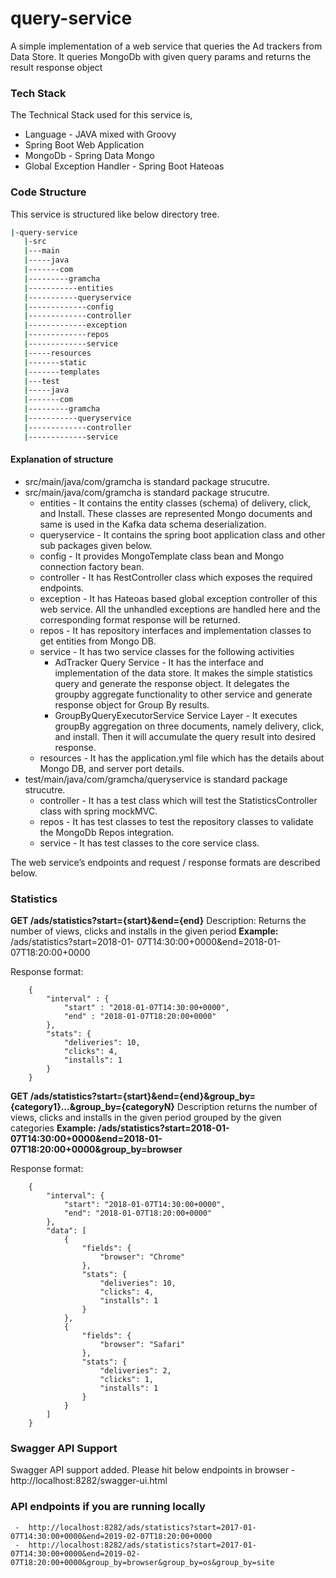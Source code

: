 # query-service
A simple implementation of a web service that queries the Ad trackers from Data Store. It queries MongoDb with given query params and returns the result response object

### Tech Stack
The Technical Stack used for this service is,
- Language - JAVA mixed with Groovy
- Spring Boot Web Application
- MongoDb - Spring Data Mongo
- Global Exception Handler - Spring Boot Hateoas

### Code Structure
This service is structured like below directory tree.
```sh
|-query-service
   |-src
   |---main
   |-----java
   |-------com
   |---------gramcha
   |-----------entities
   |-----------queryservice
   |-------------config
   |-------------controller
   |-------------exception
   |-------------repos
   |-------------service
   |-----resources
   |-------static
   |-------templates
   |---test
   |-----java
   |-------com
   |---------gramcha
   |-----------queryservice
   |-------------controller
   |-------------service

```
#### Explanation of structure
- src/main/java/com/gramcha is standard package strucutre.
- src/main/java/com/gramcha is standard package strucutre.
    - entities - It contains the entity classes (schema) of delivery, click, and Install. These classes are represented Mongo documents and same is used in the Kafka data schema deserialization.
    - queryservice - It contains the spring boot application class and other sub packages given below.
    - config - It provides MongoTemplate class bean and Mongo connection factory bean.
    - controller - It has RestController class which exposes the required endpoints.
    - exception - It has Hateoas based global exception controller of this web service. All the unhandled exceptions are handled here and the corresponding format response will be returned.
    - repos - It has repository interfaces and implementation classes to get entities from Mongo DB.
     - service - It has two service classes for the following activities
        -  AdTracker Query Service - It has the interface and implementation of the data store. It makes the simple statistics query and generate the response object. It delegates the groupby aggregate functionality to other service and generate response object for Group By results.
        -  GroupByQueryExecutorService Service Layer - It executes groupBy aggregation on three documents, namely delivery, click, and install. Then it will accumulate the query result into desired response.
    - resources - It has the application.yml file which has the details about Mongo DB, and server port details.
- test/main/java/com/gramcha/queryservice is standard package strucutre.
    - controller - It has a test class which will test the StatisticsController class with spring mockMVC.
    - repos - It has test classes to test the repository classes to validate the MongoDb Repos integration.
    - service - It has test classes to the core service class.

The web service’s endpoints and request / response formats are described below.

### Statistics
**GET /ads/statistics?start={start}&end={end}**
Description: Returns the number of views, clicks and installs in the given period
**Example:** /ads/statistics?start=2018-01- 07T14:30:00+0000&end=2018-01-07T18:20:00+0000

Response format:

        {
            "interval" : {
                "start" : "2018-01-07T14:30:00+0000",
                "end" : "2018-01-07T18:20:00+0000"
            },
            "stats": {
                "deliveries": 10,
                "clicks": 4,
                "installs": 1
            }
        }

**GET /ads/statistics?start={start}&end={end}&group_by={category1}...&group_by={categoryN}**
Description returns the number of views, clicks and installs in the given
period grouped by the given categories
**Example: /ads/statistics?start=2018-01-07T14:30:00+0000&end=2018-01-07T18:20:00+0000&group_by=browser**

Response format:

        {
            "interval": {
                "start": "2018-01-07T14:30:00+0000",
                "end": "2018-01-07T18:20:00+0000"
            },
            "data": [
                {
                    "fields": {
                        "browser": "Chrome"
                    },
                    "stats": {
                        "deliveries": 10,
                        "clicks": 4,
                        "installs": 1
                    }
                },
                {
                    "fields": {
                        "browser": "Safari"
                    },
                    "stats": {
                        "deliveries": 2,
                        "clicks": 1,
                        "installs": 1
                    }
                }
            ]
        }
        

### Swagger API Support
Swagger API support added. Please hit below endpoints in browser
     -  http://localhost:8282/swagger-ui.html


### API endpoints if you are running locally
     -  http://localhost:8282/ads/statistics?start=2017-01-07T14:30:00+0000&end=2019-02-07T18:20:00+0000
     -  http://localhost:8282/ads/statistics?start=2017-01-07T14:30:00+0000&end=2019-02-07T18:20:00+0000&group_by=browser&group_by=os&group_by=site
